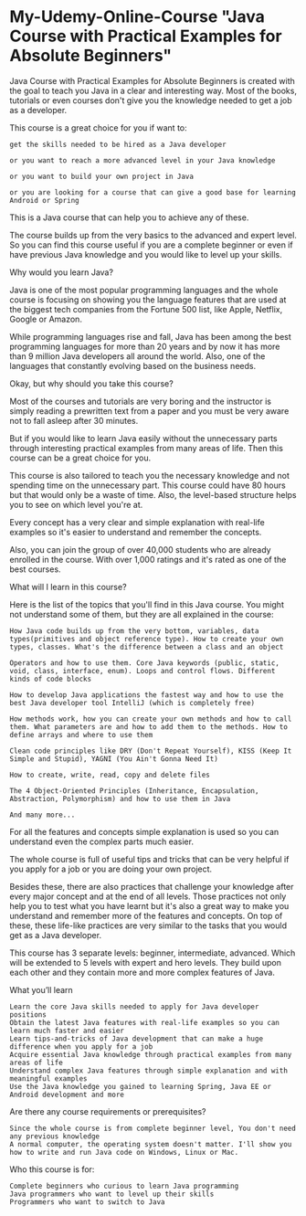 # My-Udemy-Online-Course "Java Course with Practical Examples for Absolute Beginners"

Java Course with Practical Examples for Absolute Beginners is created with the goal to teach you Java in a clear and interesting way. Most of the books, tutorials or even courses don't give you the knowledge needed to get a job as a developer.


This course is a great choice for you if want to:

    get the skills needed to be hired as a Java developer

    or you want to reach a more advanced level in your Java knowledge

    or you want to build your own project in Java

    or you are looking for a course that can give a good base for learning Android or Spring

This is a Java course that can help you to achieve any of these.


The course builds up from the very basics to the advanced and expert level. So you can find this course useful if you are a complete beginner or even if have previous Java knowledge and you would like to level up your skills.


Why would you learn Java?

Java is one of the most popular programming languages and the whole course is focusing on showing you the language features that are used at the biggest tech companies from the Fortune 500 list, like Apple, Netflix, Google or Amazon.


While programming languages rise and fall, Java has been among the best programming languages for more than 20 years and by now it has more than 9 million Java developers all around the world. Also, one of the languages that constantly evolving based on the business needs.

Okay, but why should you take this course?

Most of the courses and tutorials are very boring and the instructor is simply reading a prewritten text from a paper and you must be very aware not to fall asleep after 30 minutes.

But if you would like to learn Java easily without the unnecessary parts through interesting practical examples from many areas of life. Then this course can be a great choice for you.


This course is also tailored to teach you the necessary knowledge and not spending time on the unnecessary part. This course could have 80 hours but that would only be a waste of time. Also, the level-based structure helps you to see on which level you're at.


Every concept has a very clear and simple explanation with real-life examples so it's easier to understand and remember the concepts.


Also, you can join the group of over 40,000 students who are already enrolled in the course. With over 1,000 ratings and it's rated as one of the best courses.


What will I learn in this course?

Here is the list of the topics that you'll find in this Java course. You might not understand some of them, but they are all explained in the course:

    How Java code builds up from the very bottom, variables, data types(primitives and object reference type). How to create your own types, classes. What's the difference between a class and an object

    Operators and how to use them. Core Java keywords (public, static, void, class, interface, enum). Loops and control flows. Different kinds of code blocks

    How to develop Java applications the fastest way and how to use the best Java developer tool IntelliJ (which is completely free)

    How methods work, how you can create your own methods and how to call them. What parameters are and how to add them to the methods. How to define arrays and where to use them

    Clean code principles like DRY (Don't Repeat Yourself), KISS (Keep It Simple and Stupid), YAGNI (You Ain't Gonna Need It)

    How to create, write, read, copy and delete files

    The 4 Object-Oriented Principles (Inheritance, Encapsulation, Abstraction, Polymorphism) and how to use them in Java

    And many more...


For all the features and concepts simple explanation is used so you can understand even the complex parts much easier.


The whole course is full of useful tips and tricks that can be very helpful if you apply for a job or you are doing your own project.


Besides these, there are also practices that challenge your knowledge after every major concept and at the end of all levels. Those practices not only help you to test what you have learnt but it's also a great way to make you understand and remember more of the features and concepts. On top of these, these life-like practices are very similar to the tasks that you would get as a Java developer.


This course has 3 separate levels: beginner, intermediate, advanced. Which will be extended to 5 levels with expert and hero levels. They build upon each other and they contain more and more complex features of Java.



What you’ll learn

    Learn the core Java skills needed to apply for Java developer positions
    Obtain the latest Java features with real-life examples so you can learn much faster and easier
    Learn tips-and-tricks of Java development that can make a huge difference when you apply for a job
    Acquire essential Java knowledge through practical examples from many areas of life
    Understand complex Java features through simple explanation and with meaningful examples
    Use the Java knowledge you gained to learning Spring, Java EE or Android development and more

Are there any course requirements or prerequisites?

    Since the whole course is from complete beginner level, You don't need any previous knowledge
    A normal computer, the operating system doesn't matter. I'll show you how to write and run Java code on Windows, Linux or Mac.

Who this course is for:

    Complete beginners who curious to learn Java programming
    Java programmers who want to level up their skills
    Programmers who want to switch to Java
